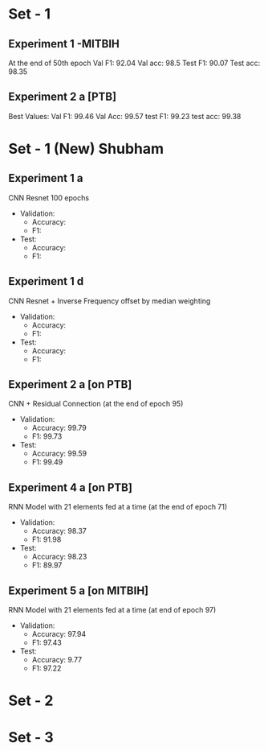 # Set - 1

## Experiment 1 -MITBIH

At the end of 50th epoch
  Val F1: 92.04
 Val acc: 98.5
 Test F1: 90.07
Test acc: 98.35

## Experiment 2 a [PTB]
Best Values:
Val F1: 99.46
Val Acc: 99.57
test F1: 99.23
test acc: 99.38

# Set - 1 (New) Shubham

## Experiment 1 a

CNN Resnet 100 epochs
- Validation:
  - Accuracy: 
  - F1: 
- Test:
  - Accuracy: 
  - F1: 

## Experiment 1 d
CNN Resnet + Inverse Frequency offset by median weighting
- Validation:
  - Accuracy: 
  - F1: 
- Test:
  - Accuracy: 
  - F1: 

## Experiment 2 a [on PTB]
CNN + Residual Connection
(at the end of epoch 95)
- Validation:
  - Accuracy: 99.79
  - F1: 99.73
- Test:
  - Accuracy: 99.59
  - F1: 99.49

## Experiment 4 a [on PTB]

RNN Model with 21 elements fed at a time 
(at the end of epoch 71)
- Validation:
  - Accuracy: 98.37
  - F1: 91.98
- Test:
  - Accuracy: 98.23
  - F1: 89.97
## Experiment 5 a [on MITBIH]
RNN Model with 21 elements fed at a time 
(at end of epoch 97)

- Validation:
  - Accuracy: 97.94
  - F1: 97.43
- Test:
  - Accuracy: 9.77
  - F1: 97.22

# Set - 2

# Set - 3

